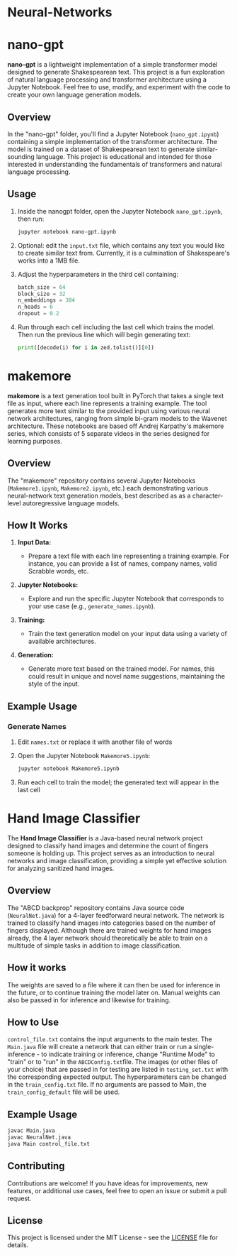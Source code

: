 # Neural-Networks

# nano-gpt

**nano-gpt** is a lightweight implementation of a simple transformer model designed to generate Shakespearean text. This project is a fun exploration of natural language processing and transformer architecture using a Jupyter Notebook. Feel free to use, modify, and experiment with the code to create your own language generation models.

## Overview

In the "nano-gpt" folder, you'll find a Jupyter Notebook (`nano_gpt.ipynb`) containing a simple implementation of the transformer architecture. The model is trained on a dataset of Shakespearean text to generate similar-sounding language. This project is educational and intended for those interested in understanding the fundamentals of transformers and natural language processing.

## Usage

1. Inside the nanogpt folder, open the Jupyter Notebook `nano_gpt.ipynb`, then run:

   ```bash
   jupyter notebook nano-gpt.ipynb
2. Optional: edit the `input.txt` file, which contains any text you would like to create similar text from. Currently, it is a culmination of Shakespeare's works into a 1MB file.
3. Adjust the hyperparameters in the third cell containing:
   ```python
   batch_size = 64
   block_size = 32
   n_embeddings = 384
   n_heads = 6
   dropout = 0.2
4. Run through each cell including the last cell which trains the model. Then run the previous line which will begin generating text:
   ```python
   print([decode(i) for i in zed.tolist()][0])

# makemore

**makemore** is a text generation tool built in PyTorch that takes a single text file as input, where each line represents a training example. The tool generates more text similar to the provided input using various neural network architectures, ranging from simple bi-gram models to the Wavenet architecture. These notebooks are based off Andrej Karpathy's makemore series, which consists of 5 separate videos in the series designed for learning purposes.

## Overview

The "makemore" repository contains several Jupyter Notebooks (`Makemore1.ipynb`, `Makemore2.ipynb`, etc.) each demonstrating various neural-network text generation models, best described as as a character-level autoregressive language models.

## How It Works

1. **Input Data:**
   - Prepare a text file with each line representing a training example. For instance, you can provide a list of names, company names, valid Scrabble words, etc.

2. **Jupyter Notebooks:**
   - Explore and run the specific Jupyter Notebook that corresponds to your use case (e.g., `generate_names.ipynb`).

3. **Training:**
   - Train the text generation model on your input data using a variety of available architectures.

4. **Generation:**
   - Generate more text based on the trained model. For names, this could result in unique and novel name suggestions, maintaining the style of the input.

## Example Usage

### Generate Names
1. Edit `names.txt` or replace it with another file of words
2. Open the Jupyter Notebook `Makemore5.ipynb`:

    ```bash
    jupyter notebook Makemore5.ipynb
    ```
3. Run each cell to train the model; the generated text will appear in the last cell

# Hand Image Classifier

The **Hand Image Classifier** is a Java-based neural network project designed to classify hand images and determine the count of fingers someone is holding up. This project serves as an introduction to neural networks and image classification, providing a simple yet effective solution for analyzing sanitized hand images.

## Overview

The "ABCD backprop" repository contains Java source code (`NeuralNet.java`) for a 4-layer feedforward neural network. The network is trained to classify hand images into categories based on the number of fingers displayed. Although there are trained weights for hand images already, the 4 layer network should theoretically be able to train on a multitude of simple tasks in addition to image classification.  

## How it works
The weights are saved to a file where it can then be used for inference in the future, or to continue training the model later on. Manual weights can also be passed in for inference and likewise for training.

## How to Use
`control_file.txt` contains the input arguments to the main tester. The `Main.java` file will create a network that can either train or run a single-inference - to indicate training or inference, change "Runtime Mode" to "train" or to "run" in the `ABCDConfig.txt`file. The images (or other files of your choice) that are passed in for testing are listed in `testing_set.txt` with the corresponding expected output. The hyperparameters can be changed in the `train_config.txt` file. If no arguments are passed to Main, the `train_config_default` file will be used.

## Example Usage
   ```bash
   javac Main.java
   javac NeuralNet.java
   java Main control_file.txt
   ```

## Contributing

Contributions are welcome! If you have ideas for improvements, new features, or additional use cases, feel free to open an issue or submit a pull request.

## License

This project is licensed under the MIT License - see the [LICENSE](LICENSE) file for details.

